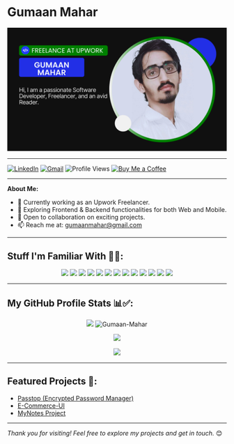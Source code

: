 # Gumaan Mahar

![Header](./main-display-image.png)

---

[![LinkedIn](https://img.shields.io/badge/linkedin-%230077B5.svg?&style=for-the-badge&logo=linkedin&logoColor=white)](https://www.linkedin.com/in/gumaan-mahar/)
[![Gmail](https://img.shields.io/badge/gmail-%23EE0000.svg?&style=for-the-badge&logo=gmail&logoColor=white)](mailto:gumaanmahar@gmail.com) 
![Profile Views](https://komarev.com/ghpvc/?username=Gumaan-Mahar&color=blue&style=for-the-badge)
<a href="https://www.buymeacoffee.com/Gumaan_Mahar" target="_blank">
  <img src="https://cdn.buymeacoffee.com/buttons/v2/default-yellow.png" alt="Buy Me a Coffee" style="height: 30px !important; width: 150px !important;" >
</a>

---

**About Me:**
- 🔭 Currently working as an Upwork Freelancer.
- 🌱 Exploring Frontend & Backend functionalities for both Web and Mobile.
- 🤝 Open to collaboration on exciting projects.
- 📫 Reach me at: gumaanmahar@gmail.com

---

## Stuff I'm Familiar With 🚀✅:

<p align="center">
  <img src="https://img.shields.io/badge/Flutter-%2302569B.svg?style=for-the-badge&logo=Flutter&logoColor=white">
  <img src="https://img.shields.io/badge/react-%2320232a.svg?style=for-the-badge&logo=react&logoColor=%2361DAFB">
  <img src="https://img.shields.io/badge/Firebase-039BE5?style=for-the-badge&logo=Firebase&logoColor=white">
  <img src="https://img.shields.io/badge/Supabase-3ECF8E?style=for-the-badge&logo=supabase&logoColor=white">
  <img src="https://img.shields.io/badge/tailwindcss-%2338B2AC.svg?style=for-the-badge&logo=tailwind-css&logoColor=white">
  <img src="https://img.shields.io/badge/Next-black?style=for-the-badge&logo=next.js&logoColor=white">
  <img src="https://img.shields.io/badge/node.js-6DA55F?style=for-the-badge&logo=node.js&logoColor=white">
  <img src="https://img.shields.io/badge/dart-%230175C2.svg?style=for-the-badge&logo=dart&logoColor=white">
  <img src="https://img.shields.io/badge/python-3670A0?style=for-the-badge&logo=python&logoColor=ffdd54">
  <img src="https://img.shields.io/badge/javascript-%23323330.svg?style=for-the-badge&logo=javascript&logoColor=%23F7DF1E">
  <img src="https://img.shields.io/badge/html5-%23E34F26.svg?style=for-the-badge&logo=html5&logoColor=white">
  <img src="https://img.shields.io/badge/css3-%231572B6.svg?style=for-the-badge&logo=css3&logoColor=white">
  <img src="https://img.shields.io/badge/LeetCode-000000?style=for-the-badge&logo=LeetCode&logoColor=#d16c06">
</p>

---

## My GitHub Profile Stats 📊✅:
<p align="center"> 
  <img src="https://github-readme-stats-sigma-five.vercel.app/api?username=Gumaan-Mahar&show_icons=true&theme=tokyonight&count_private=true" width="445" />
  <img src="https://github-readme-stats-sigma-five.vercel.app/api/top-langs/?username=Gumaan-Mahar&hide=TeX,OpenEdge%20ABL&layout=compact&show_icons=true&theme=tokyonight&count_private=true" alt="Gumaan-Mahar" width="390"/>

<p align="center"> 
  <img src="https://github-readme-streak-stats.herokuapp.com/?user=Gumaan-Mahar&theme=tokyonight" />
</p>

<p align="center"> 
   <img src= "https://github-profile-trophy.vercel.app/?username=Gumaan-Mahar&theme=tokyonight" />
</p>

---

## Featured Projects 🚀:

- [Passtop (Encrypted Password Manager)](https://github.com/Gumaan-Mahar/Passtop)
- [E-Commerce-UI](https://github.com/Gumaan-Mahar/e-commerce-ui)
- [MyNotes Project](https://github.com/Gumaan-Mahar/MyNotes)

---

*Thank you for visiting! Feel free to explore my projects and get in touch.* 😊
